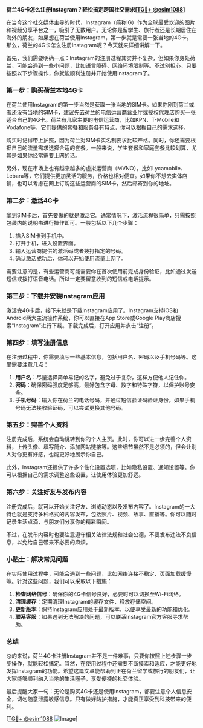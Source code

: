 **荷兰4G卡怎么注册Instagram？轻松搞定跨国社交需求[[TG💪+ @esim1088](https://t.me/s/esim1088)]**

在当今这个社交媒体主导的时代，Instagram（简称IG）作为全球最受欢迎的图片和视频分享平台之一，吸引了无数用户。无论你是留学生、旅行者还是长期居住在海外的朋友，如果想在荷兰使用Instagram，第一步就是需要一张当地的4G卡。那么，荷兰的4G卡怎么注册Instagram呢？今天就来详细讲解一下。

首先，我们需要明确一点：Instagram的注册过程其实并不复杂，但如果你身处荷兰，可能会遇到一些小问题，比如语言障碍、网络环境限制等。不过别担心，只要按照以下步骤操作，你就能顺利注册并开始使用Instagram了。

### 第一步：购买荷兰本地4G卡

在荷兰使用Instagram的第一步当然是获取一张当地的SIM卡。如果你刚到荷兰或者还没有当地的SIM卡，建议先去荷兰的电信运营商营业厅或授权代理店购买一张适合自己的4G卡。荷兰有几家主要的电信运营商，比如KPN、T-Mobile和Vodafone等，它们提供的套餐和服务各有特点，你可以根据自己的需求选择。

购买时记得带上护照，因为荷兰对SIM卡实名制要求比较严格。同时，你还需要根据自己的流量需求选择合适的套餐。一般来说，学生套餐和家庭套餐比较划算，尤其是如果你经常需要上网的话。

另外，现在市场上也有越来越多的虚拟运营商（MVNO），比如Lycamobile、Lebara等，它们提供更加灵活的服务，价格也相对便宜。如果你不想去实体店铺，也可以考虑在网上订购这些运营商的SIM卡，然后邮寄到你的地址。

### 第二步：激活4G卡

拿到SIM卡后，首先要做的就是激活它。通常情况下，激活流程很简单，只需按照包装内的说明书进行操作即可。一般包括以下几个步骤：

1. 插入SIM卡到手机中。
2. 打开手机，进入设置界面。
3. 输入运营商提供的激活码或者拨打指定的号码。
4. 确认激活成功后，你可以开始使用流量上网了。

需要注意的是，有些运营商可能需要你在首次使用前完成身份验证，比如通过发送短信或拨打语音电话。所以一定要留意收到的短信或电话提示。

### 第三步：下载并安装Instagram应用

激活完4G卡后，接下来就是下载Instagram应用了。Instagram支持iOS和Android两大主流操作系统，你可以直接在App Store或Google Play商店搜索“Instagram”进行下载。下载完成后，打开应用并点击“注册”。

### 第四步：填写注册信息

在注册过程中，你需要填写一些基本信息，包括用户名、密码以及手机号码等。这里需要注意几点：

1. **用户名**：尽量选择简单易记的名字，避免过于复杂，这样方便他人记住你。
2. **密码**：确保密码强度足够高，最好包含字母、数字和特殊字符，以保护账号安全。
3. **手机号码**：输入你在荷兰的电话号码，并通过短信验证码验证身份。如果手机号码无法接收验证码，可以尝试更换其他号码。

### 第五步：完善个人资料

注册完成后，系统会自动跳转到你的个人主页。此时，你可以进一步完善个人资料，上传头像、填写简介、添加网站链接等。这些细节虽然不是必须的，但会让别人对你更有好感，也能更好地展示你自己。

此外，Instagram还提供了许多个性化设置选项，比如隐私设置、通知设置等。你可以根据自己的需求调整这些设置，让使用体验更加舒适。

### 第六步：关注好友与发布内容

注册完成后，就可以开始关注好友、浏览动态以及发布内容了。Instagram的一大特色就是支持多种格式的内容发布，包括照片、视频、故事、直播等。你可以随时记录生活点滴，与朋友们分享你的精彩瞬间。

不过，在发布内容时也要注意遵守相关法律法规和社会公德，不要发布违法不良信息，以免给自己带来不必要的麻烦。

### 小贴士：解决常见问题

在实际使用过程中，可能会遇到一些问题，比如网络连接不稳定、页面加载缓慢等。针对这些问题，我们可以采取以下措施：

1. **检查网络信号**：确保你的4G卡信号良好，必要时可以切换至Wi-Fi网络。
2. **清理缓存**：定期清理Instagram的缓存文件，释放存储空间。
3. **更新版本**：保持Instagram应用处于最新版本，以便享受最新的功能和优化。
4. **联系客服**：如果遇到无法解决的问题，可以联系Instagram官方客服寻求帮助。

### 总结

总的来说，荷兰4G卡注册Instagram并不是一件难事，只要你按照上述步骤一步步操作，就能轻松搞定。当然，在使用过程中还需要不断摸索和适应，才能更好地发挥Instagram的功能。希望这篇文章能帮助到正在荷兰留学或旅行的朋友们，让大家能够顺利融入当地的生活圈子，享受便捷的社交体验。

最后提醒大家一句：无论是购买4G卡还是使用Instagram，都要注意个人信息安全，切勿随意泄露敏感信息。只有做好防护措施，才能真正享受到科技带来的便利。

[[TG💪+ @esim1088](https://t.me/s/esim1088) ![Image](https://i.postimg.cc/4NQfJmqS/Snipaste-2025-05-13-00-14-12.png)]